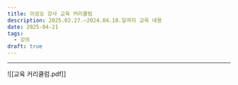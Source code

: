 ```yaml
---
title: 이성오 강사 교육 커리큘럼
description: 2025.02.27.~2024.04.18.일까지 교육 내용
date: 2025-04-21
tags:
  - 강의
draft: true
---
```



---
![[교육 커리큘럼.pdf]]
